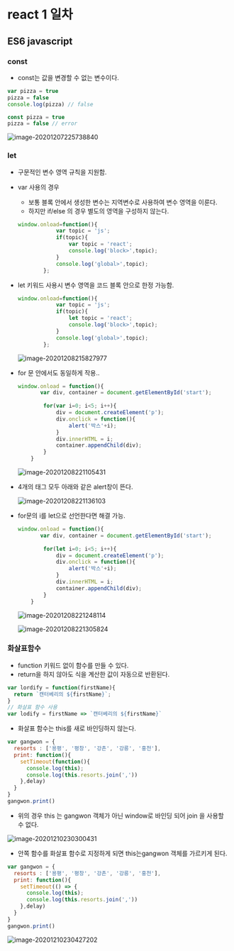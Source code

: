 # react 1 일차

## ES6 javascript

### const

* const는 값을 변경할 수 없는 변수이다.

```javascript
var pizza = true
pizza = false
console.log(pizza) // false

const pizza = true
pizza = false // error
```

![image-20201207225738840](day1.assets/image-20201207225738840.png)



### let

* 구문적인 변수 영역 규칙을 지원함.

* var 사용의 경우

  * 보통 블록 안에서 생성한 변수는 지역변수로 사용하여 변수 영역을 이룬다.
  * 하지만 if/else 의 경우 별도의 영역을 구성하지 않는다.

  ```javascript
  window.onload=function(){
              var topic = 'js';
              if(topic){
                  var topic = 'react';
                  console.log('block>',topic);
              }
              console.log('global>',topic);
          };
  ```

* let 키워드 사용시 변수 영역을 코드 블록 안으로 한정 가능함.

  ```javascript
  window.onload=function(){
              var topic = 'js';
              if(topic){
                  let topic = 'react';
                  console.log('block>',topic);
              }
              console.log('global>',topic);   
          };
  ```

  ![image-20201208215827977](day1.assets/image-20201208215827977.png)

* for 문 안에서도 동일하게 작용..

  ```javascript
  window.onload = function(){
         var div, container = document.getElementById('start');
          
          for(var i=0; i<5; i++){
              div = document.createElement('p');
              div.onclick = function(){
                  alert('박스'+i);
              }
              div.innerHTML = i;
              container.appendChild(div);
          }
      }
  ```

  ![image-20201208221105431](day1.assets/image-20201208221105431.png)

* 4개의 태그 모두 아래와 같은 alert창이 뜬다.

  ![image-20201208221136103](day1.assets/image-20201208221136103.png)

* for문의 i를 let으로 선언한다면 해결 가능.

  ```javascript
  window.onload = function(){
         var div, container = document.getElementById('start');
          
          for(let i=0; i<5; i++){
              div = document.createElement('p');
              div.onclick = function(){
                  alert('박스'+i);
              }
              div.innerHTML = i;
              container.appendChild(div);
          }
      }
  ```

  ![image-20201208221248114](day1.assets/image-20201208221248114.png)

  ![image-20201208221305824](day1.assets/image-20201208221305824.png)





### 화살표함수

* function 키워드 없이 함수를 만들 수  있다.
* return을 하지 않아도 식을 계산한 값이 자동으로 반환된다.

```javascript
var lordify = function(firstName){
  return `캔터베리의 ${firstName}`;
}
// 화살표 함수 사용
var lodify = firstName => `캔터베리의 ${firstName}`
```

* 화살표 함수는 this를 새로 바인딩하지 않는다.

```javascript
var gangwon = {
  resorts : ['용평', '평창', '강촌', '강릉', '홍천'],
  print: function(){
    setTimeout(function(){
      console.log(this);
      console.log(this.resorts.join(','))
    },delay)
  }
}
gangwon.print()
```

* 위의 경우 this 는 gangwon 객체가 아닌 window로 바인딩 되어 join 을 사용할 수 없다.

![image-20201210230300431](day1.assets/image-20201210230300431.png)

* 안쪽 함수를 화살표 함수로 지정하게 되면 this는gangwon 객체를 가르키게 된다.

```javascript
var gangwon = {
  resorts : ['용평', '평창', '강촌', '강릉', '홍천'],
  print: function(){
    setTimeout(() => {
      console.log(this);
      console.log(this.resorts.join(','))
    },delay)
  }
}
gangwon.print()
```

![image-20201210230427202](day1.assets/image-20201210230427202.png)

